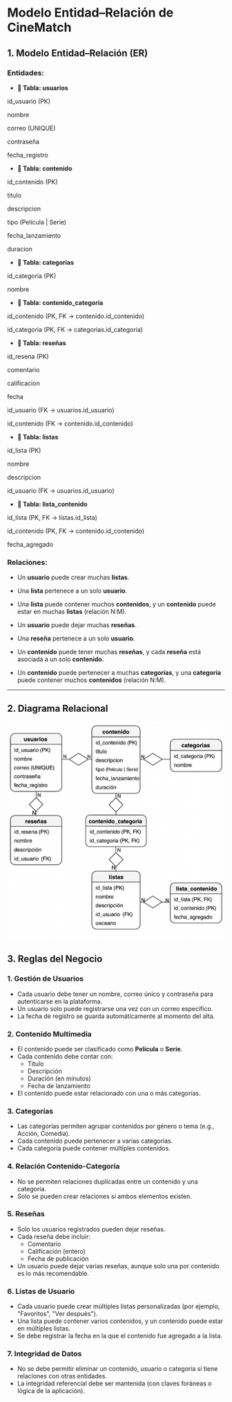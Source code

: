 # Modelo Entidad–Relación de CineMatch

## 1. Modelo Entidad–Relación (ER)

### Entidades:

- **🔶 Tabla: usuarios**

id_usuario (PK)

nombre

correo (UNIQUE)

contraseña

fecha_registro

- **🔶 Tabla: contenido**
  
id_contenido (PK)

titulo

descripcion

tipo (Película | Serie)

fecha_lanzamiento

duracion

- **🔶 Tabla: categorias**
  
id_categoria (PK)

nombre

- **🔶 Tabla: contenido_categoria**
  
id_contenido (PK, FK → contenido.id_contenido)

id_categoria (PK, FK → categorias.id_categoria)

- **🔶 Tabla: reseñas**
  
id_resena (PK)

comentario

calificacion

fecha

id_usuario (FK → usuarios.id_usuario)

id_contenido (FK → contenido.id_contenido)

- **🔶 Tabla: listas**
  
id_lista (PK)

nombre

descripcion

id_usuario (FK → usuarios.id_usuario)

- **🔶 Tabla: lista_contenido**
  
id_lista (PK, FK → listas.id_lista)

id_contenido (PK, FK → contenido.id_contenido)

fecha_agregado

### Relaciones:

- Un **usuario** puede crear muchas **listas**.  
- Una **lista** pertenece a un solo **usuario**.

- Una **lista** puede contener muchos **contenidos**, y un **contenido** puede estar en muchas **listas** (relación N:M).

- Un **usuario** puede dejar muchas **reseñas**.  
- Una **reseña** pertenece a un solo **usuario**.

- Un **contenido** puede tener muchas **reseñas**, y cada **reseña** está asociada a un solo **contenido**.

- Un **contenido** puede pertenecer a muchas **categorías**, y una **categoría** puede contener muchos **contenidos** (relación N:M).


---

## 2. Diagrama Relacional

![Diagrama Relacional](imagen3.png)

## 3. Reglas del Negocio

### 1. Gestión de Usuarios
- Cada usuario debe tener un nombre, correo único y contraseña para autenticarse en la plataforma.
- Un usuario solo puede registrarse una vez con un correo específico.
- La fecha de registro se guarda automáticamente al momento del alta.

### 2. Contenido Multimedia
- El contenido puede ser clasificado como **Película** o **Serie**.
- Cada contenido debe contar con:
  - Título
  - Descripción
  - Duración (en minutos)
  - Fecha de lanzamiento
- El contenido puede estar relacionado con una o más categorías.

### 3. Categorías
- Las categorías permiten agrupar contenidos por género o tema (e.g., Acción, Comedia).
- Cada contenido puede pertenecer a varias categorías.
- Cada categoría puede contener múltiples contenidos.

### 4. Relación Contenido-Categoría
- No se permiten relaciones duplicadas entre un contenido y una categoría.
- Solo se pueden crear relaciones si ambos elementos existen.

### 5. Reseñas
- Solo los usuarios registrados pueden dejar reseñas.
- Cada reseña debe incluir:
  - Comentario
  - Calificación (entero)
  - Fecha de publicación
- Un usuario puede dejar varias reseñas, aunque solo una por contenido es lo más recomendable.

### 6. Listas de Usuario
- Cada usuario puede crear múltiples listas personalizadas (por ejemplo, "Favoritos", "Ver después").
- Una lista puede contener varios contenidos, y un contenido puede estar en múltiples listas.
- Se debe registrar la fecha en la que el contenido fue agregado a la lista.

### 7. Integridad de Datos
- No se debe permitir eliminar un contenido, usuario o categoría si tiene relaciones con otras entidades.
- La integridad referencial debe ser mantenida (con claves foráneas o lógica de la aplicación).

